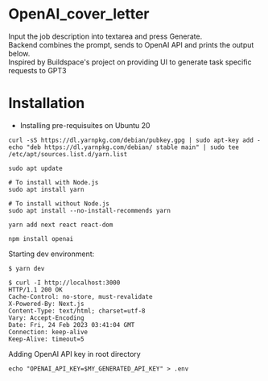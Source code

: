# OpenAI_cover_letter
Input the job description into textarea and press Generate. <br>
Backend combines the prompt, sends to OpenAI API and prints the output below. <br>
Inspired by Buildspace's project on providing UI to generate task specific requests to GPT3

# Installation
- Installing pre-requisuites on Ubuntu 20
```
curl -sS https://dl.yarnpkg.com/debian/pubkey.gpg | sudo apt-key add -
echo "deb https://dl.yarnpkg.com/debian/ stable main" | sudo tee /etc/apt/sources.list.d/yarn.list

sudo apt update

# To install with Node.js
sudo apt install yarn

# To install without Node.js
sudo apt install --no-install-recommends yarn

yarn add next react react-dom

npm install openai
```

Starting dev environment:
```
$ yarn dev

$ curl -I http://localhost:3000
HTTP/1.1 200 OK
Cache-Control: no-store, must-revalidate
X-Powered-By: Next.js
Content-Type: text/html; charset=utf-8
Vary: Accept-Encoding
Date: Fri, 24 Feb 2023 03:41:04 GMT
Connection: keep-alive
Keep-Alive: timeout=5
```

Adding OpenAI API key in root directory
```
echo "OPENAI_API_KEY=$MY_GENERATED_API_KEY" > .env
```
